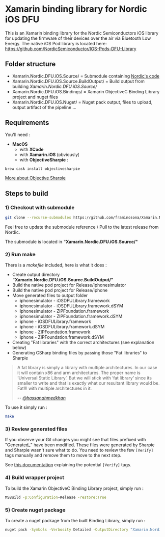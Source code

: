# Xamarin binding library for Nordic iOS DFU

This is an Xamarin binding library for the Nordic Semiconductors iOS library for updating the firmware of their devices over the air via Bluetooth Low Energy. The native iOS Pod library is located here: https://github.com/NordicSemiconductor/IOS-Pods-DFU-Library

## Folder structure

- Xamarin.Nordic.DFU.iOS.Source/ = Submodule containing [Nordic's code](https://github.com/NordicSemiconductor/IOS-Pods-DFU-Library)
- Xamarin.Nordic.DFU.iOS.Source.BuildOutput/ = Build output from building *Xamarin.Nordic.DFU.iOS.Source/*
- Xamarin.Nordic.DFU.iOS.Bindings/ = Xamarin ObjectiveC Binding Library project and nuget files
- Xamarin.Nordic.DFU.iOS.Nuget/ = Nuget pack output, files to upload, output artifact of the pipeline ...

## Requirements

You'll need :

- **MacOS**
  - with **XCode**
  - with **Xamarin.iOS** (obviously)
  - with **ObjectiveSharpie** :

```bash
brew cask install objectivesharpie
```

[More about Objective Sharpie](https://docs.microsoft.com/en-us/xamarin/cross-platform/macios/binding/objective-sharpie/get-started)

## Steps to build

### 1) Checkout with submodule

```bash
git clone --recurse-submodules https://github.com/framinosona/Xamarin.Nordic.DFU.iOS.git
```

Feel free to update the submodule reference / Pull to the latest release from Nordic.

The submodule is located in  **"Xamarin.Nordic.DFU.iOS.Source/"**

### 2) Run **make**

There is a *makefile* included, here is what it does :

- Create output directory **"Xamarin.Nordic.DFU.iOS.Source.BuildOutput/"**
- Build the native pod project for Release/iphonesimulator
- Build the native pod project for Release/iphone
- Move generated files to output folder
  - iphonesimulator - iOSDFULibrary.framework
  - iphonesimulator - iOSDFULibrary.framework.dSYM
  - iphonesimulator - ZIPFoundation.framework
  - iphonesimulator - ZIPFoundation.framework.dSYM
  - iphone - iOSDFULibrary.framework
  - iphone - iOSDFULibrary.framework.dSYM
  - iphone - ZIPFoundation.framework
  - iphone - ZIPFoundation.framework.dSYM
- Creating "Fat libraries" with the correct architectures (see explanation below)
- Generating CSharp binding files by passing those "Fat libraries" to Sharpie


> A fat library is simply a library with multiple architectures. In our case it will contain x86 and arm architectures. The proper name is ‘Universal Static Library’. But we will stick with ‘fat library’ since its smaller to write and that is exactly what our resultant library would be. Fat!!! with multiple architectures in it.
>
> -- <cite>[@hassanahmedkhan](https://medium.com/@hassanahmedkhan/a-noobs-guide-to-creating-a-fat-library-for-ios-bafe8452b84b)</cite>

To use it simply run :

```bash
make
```

### 3) Review generated files

If you observe your Git changes you might see that files prefixed with "Generated_" have been modified.
These files were generated by Sharpie and Sharpie wasn't sure what to do.
You need to review the few `[Verify]` tags manually and remove them to move to the next step.

See [this documentation](https://docs.microsoft.com/en-us/xamarin/cross-platform/macios/binding/objective-sharpie/platform/verify?context=xamarin/ios) explaining the potential `[Verify]` tags.

### 4) Build wrapper project

To build the Xamarin ObjectiveC Binding Library project, simply run :

```bash
MSBuild -p:Configuration=Release -restore:True
```

### 5) Create nuget package

To create a nuget package from the built Binding Library, simply run :

```bash
nuget pack -Symbols -Verbosity Detailed -OutputDirectory "Xamarin.Nordic.DFU.iOS.Nuget"
```


